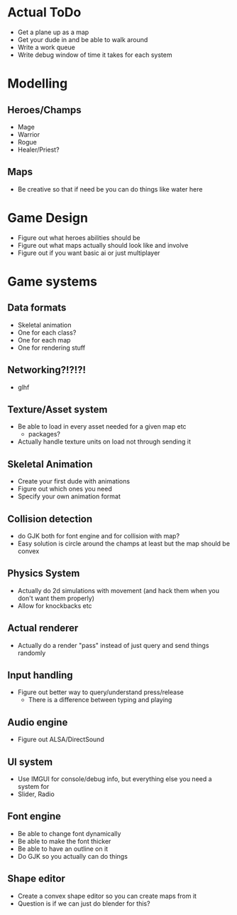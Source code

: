 
# Actual ToDo 
* Get a plane up as a map
* Get your dude in and be able to walk around
* Write a work queue
* Write debug window of time it takes for each system

# Modelling
## Heroes/Champs
* Mage
* Warrior
* Rogue 
* Healer/Priest?

## Maps
* Be creative so that if need be you can do things like water here

# Game Design
* Figure out what heroes abilities should be
* Figure out what maps actually should look like and involve
* Figure out if you want basic ai or just multiplayer


# Game systems
## Data formats
* Skeletal animation
* One for each class?
* One for each map
* One for rendering stuff

## Networking?!?!?!
* glhf

## Texture/Asset system 
* Be able to load in every asset needed for a given map etc
    * packages?
* Actually handle texture units on load not through sending it

## Skeletal Animation
* Create your first dude with animations
* Figure out which ones you need
* Specify your own animation format

## Collision detection
* do GJK both for font engine and for collision with map?
* Easy solution is circle around the champs at least but the map should be convex
## Physics System
* Actually do 2d simulations with movement (and hack them when you don't want them properly)
* Allow for knockbacks etc 

## Actual renderer
* Actually do a render "pass" instead of just query and send things randomly

## Input handling
* Figure out better way to query/understand press/release
    * There is a difference between typing and playing   

## Audio engine
* Figure out ALSA/DirectSound

## UI system
* Use IMGUI for console/debug info, but everything else you need a system for
* Slider, Radio

## Font engine
* Be able to change font dynamically
* Be able to make the font thicker
* Be able to have an outline on it
* Do GJK so you actually can do things

## Shape editor
* Create a convex shape editor so you can create maps from it
* Question is if we can just do blender for this?


